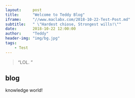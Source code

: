```yaml
---
layout:     post
title:      "Welcome to Teddy Blog"
iframe:     "//www.maclabx.com/2018-10-22-Test-Post.md"
subtitle:   " \"Hardest chiose, Strongest wills!\""
date:       2018-10-22 12:00:00
author:     "Teddy"
header-img: "img/bg.jpg"
tags:
    - Test
---
```


> “LOL. ”


## blog

knowledge world!

